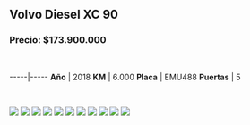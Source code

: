 ## Volvo Diesel XC 90

### Precio: $173.900.000


<p>&nbsp;</p>

-----|-----
**Año** | 2018
**KM** | 6.000
**Placa** | EMU488
**Puertas** | 5


<p>&nbsp;</p>

<img src="images/Volvo Diesel XC 90 EMU488.jpg?raw=true"/>
<img src="images/Volvo Diesel XC 90 EMU488 - 1.jpg?raw=true"/>
<img src="images/Volvo Diesel XC 90 EMU488 - 10.jpg?raw=true"/>
<img src="images/Volvo Diesel XC 90 EMU488 - 11.jpg?raw=true"/>
<img src="images/Volvo Diesel XC 90 EMU488 - 3.jpg?raw=true"/>
<img src="images/Volvo Diesel XC 90 EMU488 - 4.jpg?raw=true"/>
<img src="images/Volvo Diesel XC 90 EMU488 - 5.jpg?raw=true"/>
<img src="images/Volvo Diesel XC 90 EMU488 - 6.jpg?raw=true"/>
<img src="images/Volvo Diesel XC 90 EMU488 - 7.jpg?raw=true"/>
<img src="images/Volvo Diesel XC 90 EMU488 - 8.jpg?raw=true"/>
<img src="images/Volvo Diesel XC 90 EMU488 - 9.jpg?raw=true"/>
